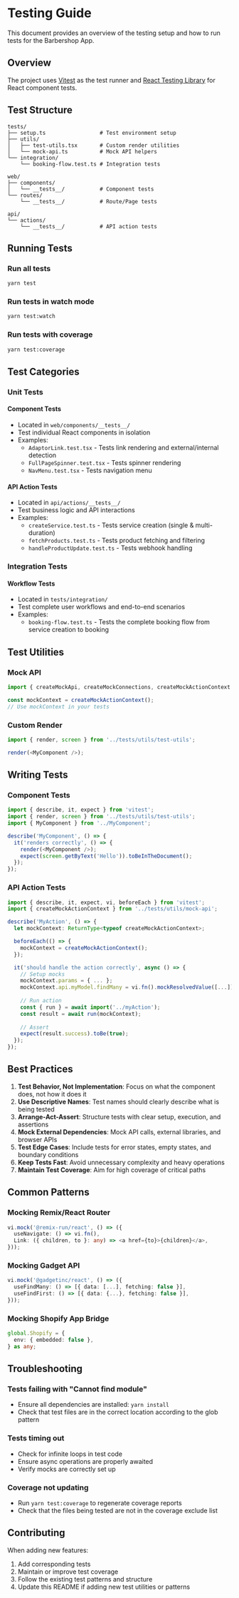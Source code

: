 # Testing Guide

This document provides an overview of the testing setup and how to run tests for the Barbershop App.

## Overview

The project uses [Vitest](https://vitest.dev/) as the test runner and [React Testing Library](https://testing-library.com/react) for React component tests.

## Test Structure

```
tests/
├── setup.ts                 # Test environment setup
├── utils/
│   ├── test-utils.tsx       # Custom render utilities
│   └── mock-api.ts          # Mock API helpers
└── integration/
    └── booking-flow.test.ts # Integration tests

web/
├── components/
│   └── __tests__/           # Component tests
└── routes/
    └── __tests__/           # Route/Page tests

api/
└── actions/
    └── __tests__/           # API action tests
```

## Running Tests

### Run all tests
```bash
yarn test
```

### Run tests in watch mode
```bash
yarn test:watch
```

### Run tests with coverage
```bash
yarn test:coverage
```

## Test Categories

### Unit Tests

#### Component Tests
- Located in `web/components/__tests__/`
- Test individual React components in isolation
- Examples:
  - `AdaptorLink.test.tsx` - Tests link rendering and external/internal detection
  - `FullPageSpinner.test.tsx` - Tests spinner rendering
  - `NavMenu.test.tsx` - Tests navigation menu

#### API Action Tests
- Located in `api/actions/__tests__/`
- Test business logic and API interactions
- Examples:
  - `createService.test.ts` - Tests service creation (single & multi-duration)
  - `fetchProducts.test.ts` - Tests product fetching and filtering
  - `handleProductUpdate.test.ts` - Tests webhook handling

### Integration Tests

#### Workflow Tests
- Located in `tests/integration/`
- Test complete user workflows and end-to-end scenarios
- Examples:
  - `booking-flow.test.ts` - Tests the complete booking flow from service creation to booking

## Test Utilities

### Mock API
```typescript
import { createMockApi, createMockConnections, createMockActionContext } from '../tests/utils/mock-api';

const mockContext = createMockActionContext();
// Use mockContext in your tests
```

### Custom Render
```typescript
import { render, screen } from '../tests/utils/test-utils';

render(<MyComponent />);
```

## Writing Tests

### Component Tests

```typescript
import { describe, it, expect } from 'vitest';
import { render, screen } from '../tests/utils/test-utils';
import { MyComponent } from '../MyComponent';

describe('MyComponent', () => {
  it('renders correctly', () => {
    render(<MyComponent />);
    expect(screen.getByText('Hello')).toBeInTheDocument();
  });
});
```

### API Action Tests

```typescript
import { describe, it, expect, vi, beforeEach } from 'vitest';
import { createMockActionContext } from '../tests/utils/mock-api';

describe('MyAction', () => {
  let mockContext: ReturnType<typeof createMockActionContext>;

  beforeEach(() => {
    mockContext = createMockActionContext();
  });

  it('should handle the action correctly', async () => {
    // Setup mocks
    mockContext.params = { ... };
    mockContext.api.myModel.findMany = vi.fn().mockResolvedValue([...]);
    
    // Run action
    const { run } = await import('../myAction');
    const result = await run(mockContext);
    
    // Assert
    expect(result.success).toBe(true);
  });
});
```

## Best Practices

1. **Test Behavior, Not Implementation**: Focus on what the component does, not how it does it
2. **Use Descriptive Names**: Test names should clearly describe what is being tested
3. **Arrange-Act-Assert**: Structure tests with clear setup, execution, and assertions
4. **Mock External Dependencies**: Mock API calls, external libraries, and browser APIs
5. **Test Edge Cases**: Include tests for error states, empty states, and boundary conditions
6. **Keep Tests Fast**: Avoid unnecessary complexity and heavy operations
7. **Maintain Test Coverage**: Aim for high coverage of critical paths

## Common Patterns

### Mocking Remix/React Router
```typescript
vi.mock('@remix-run/react', () => ({
  useNavigate: () => vi.fn(),
  Link: ({ children, to }: any) => <a href={to}>{children}</a>,
}));
```

### Mocking Gadget API
```typescript
vi.mock('@gadgetinc/react', () => ({
  useFindMany: () => [{ data: [...], fetching: false }],
  useFindFirst: () => [{ data: {...}, fetching: false }],
}));
```

### Mocking Shopify App Bridge
```typescript
global.Shopify = {
  env: { embedded: false },
} as any;
```

## Troubleshooting

### Tests failing with "Cannot find module"
- Ensure all dependencies are installed: `yarn install`
- Check that test files are in the correct location according to the glob pattern

### Tests timing out
- Check for infinite loops in test code
- Ensure async operations are properly awaited
- Verify mocks are correctly set up

### Coverage not updating
- Run `yarn test:coverage` to regenerate coverage reports
- Check that the files being tested are not in the coverage exclude list

## Contributing

When adding new features:
1. Add corresponding tests
2. Maintain or improve test coverage
3. Follow the existing test patterns and structure
4. Update this README if adding new test utilities or patterns

